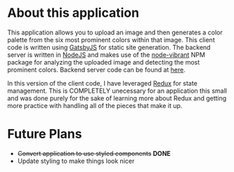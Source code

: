 # About this application

This application allows you to upload an image and then generates a color palette from the six most prominent colors within that image. This client code is written using [GatsbyJS](https://www.gatsbyjs.org/) for static site generation. The backend server is written in [NodeJS](https://nodejs.org) and makes use of the [node-vibrant](https://www.npmjs.com/package/node-vibrant) NPM package for analyzing the uploaded image and detecting the most prominent colors. Backend server code can be found at [here](https://github.com/dyllper/palette-picker-api).

In this version of the client code, I have leveraged [Redux](https://redux.js.org/) for state management. This is COMPLETELY unecessary for an application this small and was done purely for the sake of learning more about Redux and getting more practice with handling all of the pieces that make it up.

# Future Plans

- ~~Convert application to use styled components~~ **DONE**
- Update styling to make things look nicer

